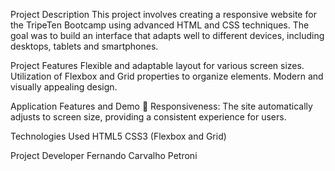 Project Description
This project involves creating a responsive website for the TripeTen Bootcamp using advanced HTML and CSS techniques. The goal was to build an interface that adapts well to different devices, including desktops, tablets and smartphones.

Project Features
Flexible and adaptable layout for various screen sizes.
Utilization of Flexbox and Grid properties to organize elements.
Modern and visually appealing design.

Application Features and Demo 🚀
Responsiveness: The site automatically adjusts to screen size, providing a consistent experience for users.

Technologies Used
HTML5
CSS3 (Flexbox and Grid)

Project Developer
Fernando Carvalho Petroni

